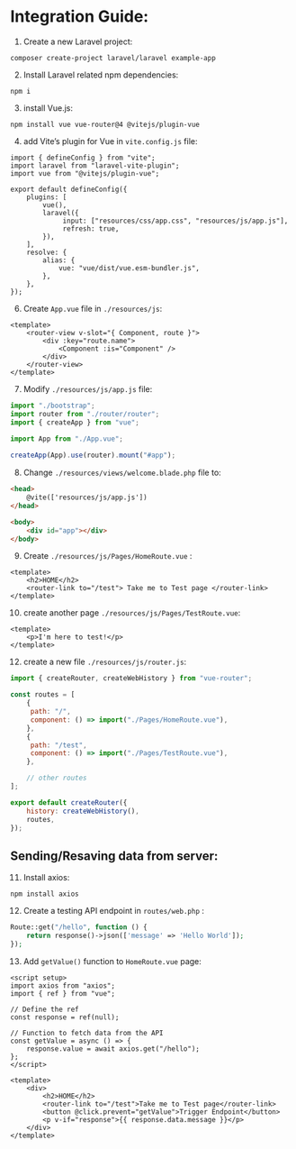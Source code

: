 # **Integration Guide:**

1. Create a new Laravel project:
```shell
composer create-project laravel/laravel example-app
```

2. Install Laravel related npm dependencies:
```shell
npm i
```

3. install Vue.js:
```shell
npm install vue vue-router@4 @vitejs/plugin-vue
```

4. add Vite’s plugin for Vue in `vite.config.js` file:
```shell
import { defineConfig } from "vite";
import laravel from "laravel-vite-plugin";
import vue from "@vitejs/plugin-vue";

export default defineConfig({
	plugins: [
		vue(),
		laravel({
			 input: ["resources/css/app.css", "resources/js/app.js"],
			 refresh: true,
		}),
	],
	resolve: {
		alias: {
			vue: "vue/dist/vue.esm-bundler.js",
		},
	},
});
```

6. Create `App.vue` file in `./resources/js`:
```vue
<template>
	<router-view v-slot="{ Component, route }">
		<div :key="route.name">
			<Component :is="Component" />
		</div>
	</router-view>
</template>
```

7. Modify `./resources/js/app.js` file:
```js
import "./bootstrap";
import router from "./router/router";
import { createApp } from "vue";

import App from "./App.vue";
	
createApp(App).use(router).mount("#app");
```

8. Change `./resources/views/welcome.blade.php` file to:
```html
<head>
	@vite(['resources/js/app.js'])
</head>

<body>
	<div id="app"></div>
</body>
```

9. Create `./resources/js/Pages/HomeRoute.vue` :
```
<template> 
	<h2>HOME</h2>
	<router-link to="/test"> Take me to Test page </router-link>
</template>
```

10. create another page `./resources/js/Pages/TestRoute.vue`:
```vue
<template>
	<p>I'm here to test!</p>
</template>
```

12. create a new file `./resources/js/router.js`:
```js
import { createRouter, createWebHistory } from "vue-router";

const routes = [
	{
	 path: "/",
	 component: () => import("./Pages/HomeRoute.vue"),
	},
	{
	 path: "/test",
	 component: () => import("./Pages/TestRoute.vue"),
	},

	// other routes
];

export default createRouter({ 
	history: createWebHistory(),
	routes,
});
```

## Sending/Resaving data from server:

11. Install axios:
```shell
npm install axios
```

12. Create a testing API endpoint in `routes/web.php` :
```php
Route::get("/hello", function () {
	return response()->json(['message' => 'Hello World']);
});
```

13. Add `getValue()` function to `HomeRoute.vue` page:
```vue
<script setup>
import axios from "axios";
import { ref } from "vue";

// Define the ref
const response = ref(null);

// Function to fetch data from the API
const getValue = async () => {
    response.value = await axios.get("/hello");
};
</script>

<template>
    <div>
        <h2>HOME</h2>
        <router-link to="/test">Take me to Test page</router-link>
        <button @click.prevent="getValue">Trigger Endpoint</button>
        <p v-if="response">{{ response.data.message }}</p>
    </div>
</template>
```
